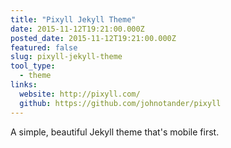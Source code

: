 ```yaml
---
title: "Pixyll Jekyll Theme"
date: 2015-11-12T19:21:00.000Z
posted_date: 2015-11-12T19:21:00.000Z
featured: false
slug: pixyll-jekyll-theme
tool_type: 
  - theme
links:  
  website: http://pixyll.com/
  github: https://github.com/johnotander/pixyll
---
```

A simple, beautiful Jekyll theme that's mobile first.





